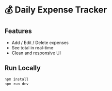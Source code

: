# 💰 Daily Expense Tracker

## Features

- Add / Edit / Delete expenses
- See total in real-time
- Clean and responsive UI

## Run Locally

```bash
npm install
npm run dev
```
